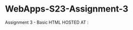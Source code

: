 # WebApps-S23-Assignment-3
Assignment 3 - Basic HTML
HOSTED AT : <a href="https://github.com/44-563-Web-Apps-S23/44563-webapps-assignment-3-Tejaswinikoth.git"></a>
